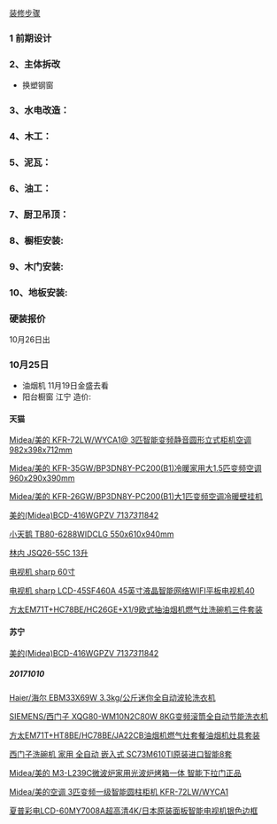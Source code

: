 [装修步骤](https://mp.weixin.qq.com/s?__biz=MjM5MDUyMzc1NA==&mid=402259976&idx=1&sn=3818aeb47171ab5fa5fda65cec063405&mpshare=1&scene=1&srcid=1024DZhf0iS58ny1uH0Otome&key=1f300ae7718623f8550df37bbf2262f0c9b2d8b9981dda91533b417cc343b2dafba3b11202fbc5fcaaad0d7ca62526d811828af0fbdc05d37df79ea61fa609e45077626eace88da4603774254fee0689&ascene=0&uin=MTkzMTU3MzYyMg%3D%3D&devicetype=iMac+MacBookPro11%2C5+OSX+OSX+10.11.6+build(15G1212)&version=12020610&nettype=WIFI&fontScale=100&pass_ticket=FTBXaugGOfk9rNBv2Tbi3RXWlxbkBW5J5Qoli%2BOxXtSqUiL4ao3RC0FjC5bkYET0)

### 1 前期设计

### 2、主体拆改

*  换塑钢窗

### 3、水电改造： 

### 4、木工：

### 5、泥瓦：

### 6、油工：

### 7、厨卫吊顶：

### 8、橱柜安装:

### 9、木门安装:

### 10、地板安装:

### 

### 硬装报价

  10月26日出

### 10月25日

*  油烟机   11月19日金盛去看
*  阳台橱窗 江宁 造价:


#### 天猫

[Midea/美的 KFR-72LW/WYCA1@ 3匹智能变频静音圆形立式柜机空调  982x398x712mm](https://detail.tmall.com/item.htm?spm=a220o.1000855.1000983.1.7769ea87HkYQjN&id=545267707302&standard=1)

[Midea/美的 KFR-35GW/BP3DN8Y-PC200(B1)冷暖家用大1.5匹变频空调960x290x390mm](https://detail.tmall.com/item.htm?id=554987115605&spm=2014.21600712.0.0)

[Midea/美的 KFR-26GW/BP3DN8Y-PC200(B1)大1匹变频空调冷暖壁挂机](https://detail.tmall.com/item.htm?id=554823852014&spm=2014.21600712.0.0)

[美的(Midea)BCD-416WGPZV 713*731*1842](https://detail.tmall.com/item.htm?id=552497053567&_u=t2dmg8j26111&skuId=3551013823422)

[小天鹅 TB80-6288WIDCLG 550x610x940mm](https://detail.tmall.com/item.htm?spm=a1z10.4-b-s.w4004-16790321930.1.78c089bfgJ0nZ3&abtest=_AB-LR130-PR130&pvid=de50365d-7913-4d05-b4e6-9261729893b3&pos=1&abbucket=_AB-M130_B10&acm=03131.1003.1.702582&id=538971955392&scm=1007.12940.25805.100200300000000&skuId=3221950588223)

[林内 JSQ26-55C 13升](https://detail.tmall.com/item.htm?id=38894206986&_u=t2dmg8j26111&sku_properties=10208271:7191691)

[电视机 sharp 60寸](https://detail.tmall.com/item.htm?spm=a1z10.5-b-s.w4011-15158917775.59.735f5eedUL7dgU&id=546711133883&rn=d27b7e355ce520768866ebb70c48d59e&abbucket=14&skuId=3306321161931)

[电视机 sharp LCD-45SF460A 45英寸液晶智能网络WIFI平板电视机40](https://detail.tmall.com/item.htm?spm=a1z10.5-b-s.w4011-15158917775.69.64e450327yCb92&id=542871252080&rn=365dd2636d9398ee26a80e208c5d7319&abbucket=14&sku_properties=5919063:6536025)

[方太EM71T+HC78BE/HC26GE+X1/9欧式抽油烟机燃气灶洗碗机三件套装](https://detail.tmall.com/item.htm?spm=a1z10.4-b-s.w15818508-16803535600.15.6fc8f3adjMtAvQ&id=547655533694&sku_properties=1627207:21965)

#### 苏宁

[美的(Midea)BCD-416WGPZV 713*731*1842](https://product.suning.com/0070150824/188552961.html)

##### 20171010

[Haier/海尔 EBM33X69W 3.3kg/公斤迷你全自动波轮洗衣机](https://detail.tmall.com/item.htm?spm=a1z0d.6639537.1997196601.4.3f80eab5hJi6sl&id=559433491680&skuId=3485550769306)

[SIEMENS/西门子 XQG80-WM10N2C80W 8KG变频滚筒全自动节能洗衣机](https://detail.tmall.com/item.htm?id=521255987383&_u=t2dmg8j26111)

[方太EM71T+HT8BE/HC78BE/JA22CB油烟机燃气灶套餐油烟机灶具套装](https://detail.tmall.com/item.htm?spm=a1z0d.6639537.1997196601.14.381beabcZUydQi&id=535438168846)

[西门子洗碗机 家用 全自动 嵌入式 SC73M610TI原装进口智能8套](https://detail.tmall.com/item.htm?spm=a1z0d.6639537.1997196601.47.381beabcZUydQi&id=523212142796)

[Midea/美的 M3-L239C微波炉家用光波炉烤箱一体 智能下拉门正品](https://detail.tmall.com/item.htm?spm=a1z0d.6639537.1997196601.23.381beabcZUydQi&id=536936352458&skuId=3424038824604)

[Midea/美的空调 3匹变频一级智能圆柱柜机 KFR-72LW/WYCA1](https://detail.tmall.com/item.htm?spm=a1z0d.6639537.1997196601.33.381beabcZUydQi&id=543791535500)

[夏普彩电LCD-60MY7008A超高清4K/日本原装面板智能电视机银色边框](https://detail.tmall.com/item.htm?spm=a1z0d.6639537.1997196601.18.76b0fd432dJwsV&id=548119926252&sku_properties=5919063:6536025)